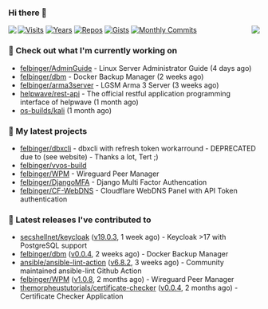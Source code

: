 ### Hi there 👋

<img align="left" src="https://github-readme-stats.vercel.app/api?username=felbinger&theme=dark">
<img align="right" src="https://github-readme-stats.vercel.app/api/top-langs/?username=felbinger&theme=dark">

[![Visits](https://badges.pufler.dev/visits/felbinger/felbinger?style=flat-square&color=black&logo=github)](https://github.com/felbinger)
[![Years](https://badges.pufler.dev/years/felbinger?style=flat-square&color=black&logo=github)](https://github.com/felbinger)
[![Repos](https://badges.pufler.dev/repos/felbinger?style=flat-square&color=black&logo=github)](https://github.com/felbinger?tab=repositories)
[![Gists](https://badges.pufler.dev/gists/felbinger?style=flat-square&color=black&logo=github)](https://gist.github.com/felbinger)
[![Monthly Commits](https://badges.pufler.dev/commits/monthly/felbinger?style=flat-square&color=black&logo=github)](https://github.com/felbinger)

### :construction_worker: Check out what I'm currently working on

- [felbinger/AdminGuide](https://github.com/felbinger/AdminGuide) - Linux Server Administrator Guide (4 days ago)
- [felbinger/dbm](https://github.com/felbinger/dbm) - Docker Backup Manager (2 weeks ago)
- [felbinger/arma3server](https://github.com/felbinger/arma3server) - LGSM Arma 3 Server (3 weeks ago)
- [helpwave/rest-api](https://github.com/helpwave/rest-api) - The official restful application programming interface of helpwave (1 month ago)
- [os-builds/kali](https://github.com/os-builds/kali) (1 month ago)

### :seedling: My latest projects

- [felbinger/dbxcli](https://github.com/felbinger/dbxcli) - dbxcli with refresh token workarround - DEPRECATED due to (see website) - Thanks a lot, Tert ;)
- [felbinger/vyos-build](https://github.com/felbinger/vyos-build)
- [felbinger/WPM](https://github.com/felbinger/WPM) - Wireguard Peer Manager
- [felbinger/DjangoMFA](https://github.com/felbinger/DjangoMFA) - Django Multi Factor Authencation
- [felbinger/CF-WebDNS](https://github.com/felbinger/CF-WebDNS) - Cloudflare WebDNS Panel with API Token authentication

### :telescope: Latest releases I've contributed to

- [secshellnet/keycloak](https://github.com/secshellnet/keycloak) ([v19.0.3](https://github.com/secshellnet/keycloak/releases/tag/v19.0.3), 1 week ago) - Keycloak &gt;17 with PostgreSQL support
- [felbinger/dbm](https://github.com/felbinger/dbm) ([v0.0.4](https://github.com/felbinger/dbm/releases/tag/v0.0.4), 2 weeks ago) - Docker Backup Manager
- [ansible/ansible-lint-action](https://github.com/ansible/ansible-lint-action) ([v6.8.2](https://github.com/ansible/ansible-lint-action/releases/tag/v6.8.2), 3 weeks ago) - Community maintained ansible-lint Github Action
- [felbinger/WPM](https://github.com/felbinger/WPM) ([v1.0.8](https://github.com/felbinger/WPM/releases/tag/v1.0.8), 2 months ago) - Wireguard Peer Manager
- [themorpheustutorials/certificate-checker](https://github.com/themorpheustutorials/certificate-checker) ([v0.0.4](https://github.com/themorpheustutorials/certificate-checker/releases/tag/v0.0.4), 2 months ago) - Certificate Checker Application
